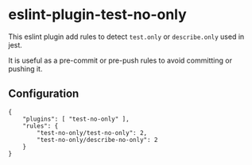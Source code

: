 # eslint-plugin-test-no-only

This eslint plugin add rules to detect `test.only` or `describe.only` used in jest.

It is useful as a pre-commit or pre-push rules to avoid committing or pushing it.

## Configuration

```
{
    "plugins": [ "test-no-only" ],
    "rules": {
        "test-no-only/test-no-only": 2,
        "test-no-only/describe-no-only": 2
    }
}
```
